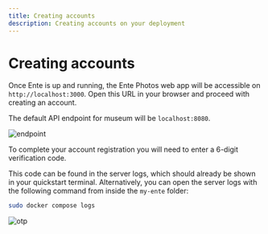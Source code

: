 ```yaml
---
title: Creating accounts
description: Creating accounts on your deployment
---
```


# Creating accounts

Once Ente is up and running, the Ente Photos web app will be accessible on
`http://localhost:3000`. Open this URL in your browser and proceed with creating
an account.

The default API endpoint for museum will be `localhost:8080`.

![endpoint](/endpoint.png)

To complete your account registration you will need to enter a 6-digit
verification code.

This code can be found in the server logs, which should already be shown in your
quickstart terminal. Alternatively, you can open the server logs with the
following command from inside the `my-ente` folder:

```sh
sudo docker compose logs
```

![otp](/otp.png)
